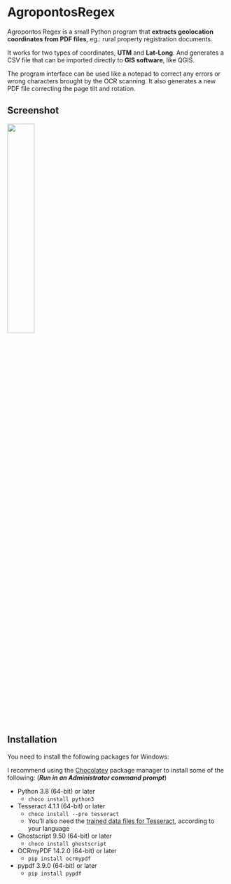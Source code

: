 # AgropontosRegex

Agropontos Regex is a small Python program that **extracts geolocation coordinates from PDF files**, eg.: rural property registration documents.

It works for two types of coordinates, **UTM** and **Lat-Long**. And generates a CSV file that can be imported directly to **GIS software**, like QGIS.

The program interface can be used like a notepad to correct any errors or wrong characters brought by the OCR scanning. It also generates a new PDF file correcting the page tilt and rotation.

## Screenshot
<img src="https://github.com/guinacio/AgropontosRegex/assets/2325925/af976dc1-9415-4b6a-b2bb-71f8e9642555" width=35% height=35%>

## Installation

You need to install the following packages for Windows:

I recommend using the [Chocolatey](https://chocolatey.org/) package manager to install some of the following: (***Run in an Administrator command prompt***)

- Python 3.8 (64-bit) or later
  - `choco install python3`
- Tesseract 4.1.1 (64-bit) or later
  - `choco install --pre tesseract`
  - You'll also need the [trained data files for Tesseract](https://tesseract-ocr.github.io/tessdoc/Data-Files.html), according to your language 
- Ghostscript 9.50 (64-bit) or later
  - `choco install ghostscript`
- OCRmyPDF 14.2.0 (64-bit) or later
  - `pip install ocrmypdf`
- pypdf 3.9.0 (64-bit) or later
  - `pip install pypdf`
